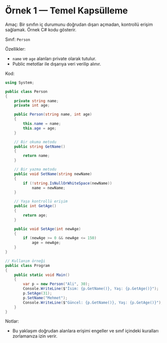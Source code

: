 # Örnek 1 — Temel Kapsülleme

Amaç: Bir sınıfın iç durumunu doğrudan dışarı açmadan, kontrollü erişim sağlamak. Örnek C# kodu gösterir.

Sınıf: `Person`

Özellikler:
- `name` ve `age` alanları private olarak tutulur.
- Public metotlar ile dışarıya veri verilip alınır.

Kod:

```csharp
using System;

public class Person
{
    private string name;
    private int age;

    public Person(string name, int age)
    {
        this.name = name;
        this.age = age;
    }

    // Bir okuma metodu
    public string GetName()
    {
        return name;
    }

    // Bir yazma metodu
    public void SetName(string newName)
    {
        if (!string.IsNullOrWhiteSpace(newName))
            name = newName;
    }

    // Yaşa kontrollü erişim
    public int GetAge()
    {
        return age;
    }

    public void SetAge(int newAge)
    {
        if (newAge >= 0 && newAge <= 150)
            age = newAge;
    }
}

// Kullanım örneği
public class Program
{
    public static void Main()
    {
        var p = new Person("Ali", 30);
        Console.WriteLine($"İsim: {p.GetName()}, Yaş: {p.GetAge()}");
        p.SetAge(31);
        p.SetName("Mehmet");
        Console.WriteLine($"Güncel: {p.GetName()}, Yaş: {p.GetAge()}");
    }
}
```

Notlar:
- Bu yaklaşım doğrudan alanlara erişimi engeller ve sınıf içindeki kuralları zorlamanıza izin verir.
